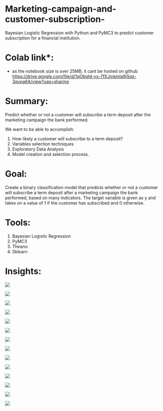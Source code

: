 # Marketing-campaign-and-customer-subscription-
Bayesian Logistic Regression with Python and PyMC3 to predict customer subscription for a financial institution.

# Colab link*:
 * as the notebook size is over 25MB, it cant be hosted on github
https://drive.google.com/file/d/1qObgtd-ys-7fXJmkmla9jSqz-3qvpa6A/view?usp=sharing

# Summary:
Predict whether or not a customer will subscribe a term deposit after the marketing campaign the bank performed.

We want to be able to accomplish:
1. How likely a customer will subscribe to a term deposit?
2. Variables selection techniques
3. Exploratory Data Analysis
4. Model creation and selection process.

# Goal:
Create a binary classification model that predicts whether or not a customer will subscribe a term deposit after a marketing campaign the bank performed, based on many indicators. The target variable is given as y and takes on a value of 1 if the customer has subscribed and 0 otherwise.

# Tools:
1. Bayesian Logistic Regression
2. PyMC3
3. Theano
4. Sklearn

# Insights:

![](samples/1.png)

![](samples/2.png)

![](samples/3.png)

![](samples/4.png)

![](samples/5.png)

![](samples/6.png)

![](samples/7.png)

![](samples/8.png)

![](samples/9.png)

![](samples/10.png)

![](samples/11.png)

![](samples/12.png)

![](samples/13.png)

![](samples/14.png)




